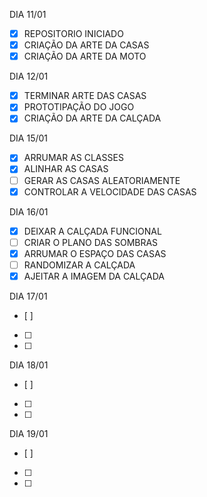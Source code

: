DIA 11/01
- [X] REPOSITORIO INICIADO
- [X] CRIAÇÃO DA ARTE DA CASAS
- [X] CRIAÇÃO DA ARTE DA MOTO

DIA 12/01
- [X] TERMINAR ARTE DAS CASAS
- [X] PROTOTIPAÇÃO DO JOGO
- [X] CRIAÇÃO DA ARTE DA CALÇADA

DIA 15/01
- [x] ARRUMAR AS CLASSES 
- [x] ALINHAR AS CASAS
- [ ] GERAR AS CASAS ALEATORIAMENTE
- [x] CONTROLAR A VELOCIDADE DAS CASAS 

DIA 16/01
- [X] DEIXAR A CALÇADA FUNCIONAL
- [ ] CRIAR O PLANO DAS SOMBRAS
- [x] ARRUMAR O ESPAÇO DAS CASAS
- [ ] RANDOMIZAR A CALÇADA
- [x] AJEITAR A IMAGEM DA CALÇADA

DIA 17/01
- [ ]
- [ ]
- [ ]

DIA 18/01
- [ ]
- [ ]
- [ ]

DIA 19/01
- [ ]
- [ ]
- [ ]

